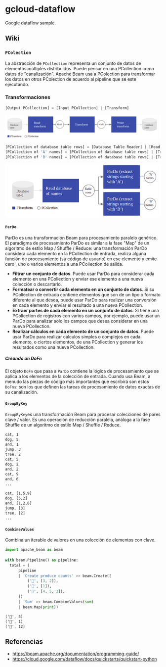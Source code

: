 # gcloud-dataflow
Google dataflow sample.

## Wiki

### `PColection`

La abstracción de `PCollection` representa un conjunto de datos de elementos múltiples distribuidos. Puede pensar en una PCollection como datos de "canalización". Apache Beam usa a PColection para transformar los datos en otros PColection de acuerdo al pipeline que se este ejecutando.

### Transformaciones

```python
[Output PCollection] = [Input PCollection] | [Transform]
```

![image-20211111152340963](GDataflow.assets/image-20211111152340963.png)

```python
[PCollection of database table rows] = [Database Table Reader] | [Read Transform]
[PCollection of 'A' names] = [PCollection of database table rows] | [Transform A]
[PCollection of 'B' names] = [PCollection of database table rows] | [Transform B]
```

![image-20211111152528098](GDataflow.assets/image-20211111152528098.png)

#### `ParDo`

ParDo es una transformación Beam para procesamiento paralelo genérico. El paradigma de procesamiento ParDo es similar a la fase "Map" de un algoritmo de estilo Map / Shuffle / Reduce: una transformación ParDo considera cada elemento en la PCollection de entrada, realiza alguna función de procesamiento (su código de usuario) en ese elemento y emite cero , uno o varios elementos a una PCollection de salida.

* **Filtrar un conjunto de datos**. Puede usar ParDo para considerar cada elemento en una PCollection y enviar ese elemento a una nueva colección o descartarlo.
* **Formatear o convertir cada elemento en un conjunto de datos**. Si su PCollection de entrada contiene elementos que son de un tipo o formato diferente al que desea, puede usar ParDo para realizar una conversión en cada elemento y enviar el resultado a una nueva PCollection.
* **Extraer partes de cada elemento en un conjunto de datos**. Si tiene una PCollection de registros con varios campos, por ejemplo, puede usar un ParDo para analizar solo los campos que desea considerar en una nueva PCollection.
* **Realizar cálculos en cada elemento de un conjunto de datos**. Puede usar ParDo para realizar cálculos simples o complejos en cada elemento, o ciertos elementos, de una PCollection y generar los resultados como una nueva PCollection.

##### Creando un DoFn

El objeto `DoFn`  que pasa a `ParDo` contiene la lógica de procesamiento que se aplica a los elementos de la colección de entrada. Cuando usa Beam, a menudo las piezas de código más importantes que escribirá son estos `DoFns`: son los que definen las tareas de procesamiento de datos exactas de su canalización.

#### `GroupByKey`

`GroupByKey`es una transformación Beam para procesar colecciones de pares clave / valor. Es una operación de reducción paralela, análoga a la fase Shuffle de un algoritmo de estilo Map / Shuffle / Reduce.

```
cat, 1
dog, 5
and, 1
jump, 3
tree, 2
cat, 5
dog, 2
and, 2
cat, 9
and, 6
...
```

```
cat, [1,5,9]
dog, [5,2]
and, [1,2,6]
jump, [3]
tree, [2]
...
```

#### `CombineValues`

Combina un iterable de valores en una colección de elementos con clave.

```python
import apache_beam as beam

with beam.Pipeline() as pipeline:
  total = (
      pipeline
      | 'Create produce counts' >> beam.Create([
          ('🥕', [3, 2]),
          ('🍆', [1]),
          ('🍅', [4, 5, 3]),
      ])
      | 'Sum' >> beam.CombineValues(sum)
      | beam.Map(print))
```

```
('🥕', 5)
('🍆', 1)
('🍅', 12)
```

## Referencias

* https://beam.apache.org/documentation/programming-guide/
* https://cloud.google.com/dataflow/docs/quickstarts/quickstart-python
